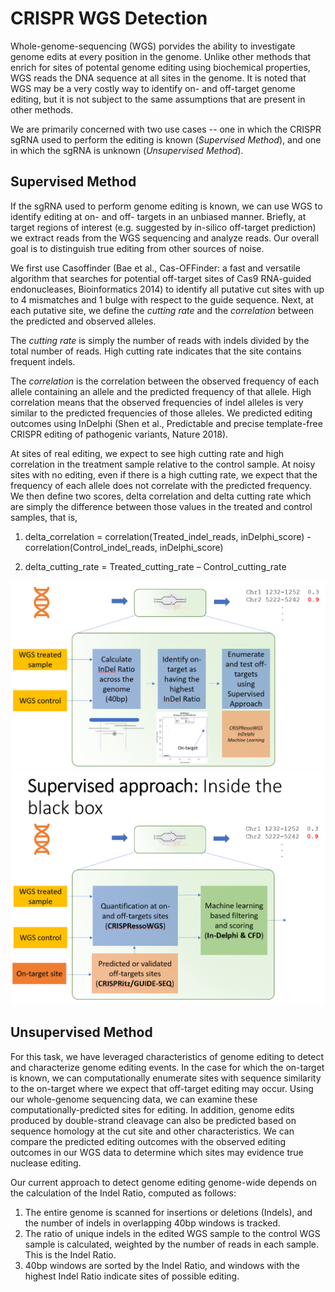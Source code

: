 # CRISPR WGS Detection

Whole-genome-sequencing (WGS) porvides the ability to investigate genome edits at every position in the genome. Unlike other methods that enrich for sites of potental genome editing using biochemical properties, WGS reads the DNA sequence at all sites in the genome. It is noted that WGS may be a very costly way to identify on- and off-target genome editing, but it is not subject to the same assumptions that are present in other methods.

We are primarily concerned with two use cases -- one in which the CRISPR sgRNA used to perform the editing is known (*Supervised Method*), and one in which the sgRNA is unknown (*Unsupervised Method*). 

## Supervised Method

If the sgRNA used to perform genome editing is known, we can use WGS to identify editing at on- and off- targets in an unbiased manner. Briefly, at target regions of interest (e.g. suggested by in-silico off-target prediction) we extract reads from the WGS sequencing and analyze reads. Our overall goal is to distinguish true editing from other sources of noise. 

We first use Casoffinder (Bae et al., Cas-OFFinder: a fast and versatile algorithm that searches for potential off-target sites of Cas9 RNA-guided endonucleases, Bioinformatics 2014) to identify all putative cut sites with up to 4 mismatches and 1 bulge with respect to the guide sequence. Next, at each putative site, we define the *cutting rate* and the *correlation* between the predicted and observed alleles. 

The *cutting rate* is simply the number of reads with indels divided by the total number of reads. High cutting rate indicates that the site contains frequent indels. 

The *correlation* is the correlation between the observed frequency of each allele containing an allele and the predicted frequency of that allele. High correlation means that the observed frequencies of indel alleles is very similar to the predicted frequencies of those alleles. We predicted editing outcomes using InDelphi (Shen et al., Predictable and precise template-free CRISPR editing of pathogenic variants, Nature 2018). 

At sites of real editing, we expect to see high cutting rate and high correlation in the treatment sample relative to the control sample. At noisy sites with no editing, even if there is a high cutting rate, we expect that the frequency of each allele does not correlate with the predicted frequency. We then define two scores, delta correlation and delta cutting rate which are simply the difference between those values in the treated and control samples, that is,

1)	delta_correlation = correlation(Treated_indel_reads, inDelphi_score) - correlation(Control_indel_reads, inDelphi_score) 

2)	delta_cutting_rate = Treated_cutting_rate – Control_cutting_rate

![Supervised Detection](https://github.com/pinellolab/CRISPR_WGS_Detection/blob/main/supervised/wgs.png "Supervised Detection")
![Supervised Detection](https://github.com/pinellolab/CRISPR_WGS_Detection/blob/main/supervised/supervised_approach.png "Supervised Detection")


## Unsupervised Method

For this task, we have leveraged characteristics of genome editing to detect and characterize genome editing events. In the case for which the on-target is known, we can computationally enumerate sites with sequence similarity to the on-target where we expect that off-target editing may occur. Using our whole-genome sequencing data, we can examine these computationally-predicted sites for editing. In addition, genome edits produced by double-strand cleavage can also be predicted based on sequence homology at the cut site and other characteristics. We can compare the predicted editing outcomes with the observed editing outcomes in our WGS data to determine which sites may evidence true nuclease editing. 

Our current approach to detect genome editing genome-wide depends on the calculation of the Indel Ratio, computed as follows:
1.	The entire genome is scanned for insertions or deletions (Indels), and the number of indels in overlapping 40bp windows is tracked.
2.	The ratio of unique indels in the edited WGS sample to the control WGS sample is calculated, weighted by the number of reads in each sample. This is the Indel Ratio.
3.	40bp windows are sorted by the Indel Ratio, and windows with the highest Indel Ratio indicate sites of possible editing.
